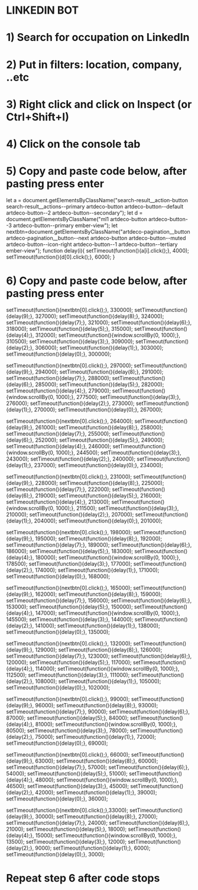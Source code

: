 # LINKEDIN BOT

# 1) Search for occupation on LinkedIn

# 2) Put in filters: location, company, ..etc

# 3) Right click and click on Inspect (or Ctrl+Shift+I)

# 4) Click on the console tab

# 5) Copy and paste code below, after pasting press enter

let a = document.getElementsByClassName("search-result__action-button search-result__actions--primary artdeco-button artdeco-button--default artdeco-button--2 artdeco-button--secondary");
let d = document.getElementsByClassName("ml1 artdeco-button artdeco-button--3 artdeco-button--primary ember-view");
let nextbtn=document.getElementsByClassName("artdeco-pagination__button artdeco-pagination__button--next artdeco-button artdeco-button--muted artdeco-button--icon-right artdeco-button--1 artdeco-button--tertiary ember-view");
function delay(i){
    setTimeout(function(){a[i].click();}, 4000); setTimeout(function(){d[0].click();}, 6000);
} 

# 6) Copy and paste code below, after pasting press enter

setTimeout(function(){nextbtn[0].click();}, 330000); 
setTimeout(function(){delay(9);}, 327000); 
setTimeout(function(){delay(8);}, 324000);
setTimeout(function(){delay(7);}, 321000);
 setTimeout(function(){delay(6);}, 318000);
setTimeout(function(){delay(5);}, 315000);
 setTimeout(function(){delay(4);}, 312000);
setTimeout(function(){window.scrollBy(0, 1000);}, 310500);
setTimeout(function(){delay(3);}, 309000);
 setTimeout(function(){delay(2);}, 306000);
setTimeout(function(){delay(1);}, 303000);
 setTimeout(function(){delay(0);}, 300000); 


setTimeout(function(){nextbtn[0].click();}, 297000); 
setTimeout(function(){delay(9);}, 294000); 
setTimeout(function(){delay(8);}, 291000);
setTimeout(function(){delay(7);}, 288000);
 setTimeout(function(){delay(6);}, 285000);
setTimeout(function(){delay(5);}, 282000);
 setTimeout(function(){delay(4);}, 279000);
setTimeout(function(){window.scrollBy(0, 1000);}, 277500);
setTimeout(function(){delay(3);}, 276000);
 setTimeout(function(){delay(2);}, 273000);
setTimeout(function(){delay(1);}, 270000);
 setTimeout(function(){delay(0);}, 267000); 


setTimeout(function(){nextbtn[0].click();}, 264000); 
setTimeout(function(){delay(9);}, 261000); 
setTimeout(function(){delay(8);}, 258000);
setTimeout(function(){delay(7);}, 255000);
 setTimeout(function(){delay(6);}, 252000);
setTimeout(function(){delay(5);}, 249000);
 setTimeout(function(){delay(4);}, 246000);
setTimeout(function(){window.scrollBy(0, 1000);}, 244500);
setTimeout(function(){delay(3);}, 243000);
 setTimeout(function(){delay(2);}, 240000);
setTimeout(function(){delay(1);}, 237000);
 setTimeout(function(){delay(0);}, 234000); 


setTimeout(function(){nextbtn[0].click();}, 231000); 
setTimeout(function(){delay(9);}, 228000); 
setTimeout(function(){delay(8);}, 225000);
setTimeout(function(){delay(7);}, 222000);
 setTimeout(function(){delay(6);}, 219000);
setTimeout(function(){delay(5);}, 216000);
 setTimeout(function(){delay(4);}, 213000);
setTimeout(function(){window.scrollBy(0, 1000);}, 211500);
setTimeout(function(){delay(3);}, 210000);
 setTimeout(function(){delay(2);}, 207000);
setTimeout(function(){delay(1);}, 204000);
 setTimeout(function(){delay(0);}, 201000); 

setTimeout(function(){nextbtn[0].click();}, 198000); 
setTimeout(function(){delay(9);}, 195000); 
setTimeout(function(){delay(8);}, 192000);
setTimeout(function(){delay(7);}, 189000);
 setTimeout(function(){delay(6);}, 186000);
setTimeout(function(){delay(5);}, 183000);
 setTimeout(function(){delay(4);}, 180000);
setTimeout(function(){window.scrollBy(0, 1000);}, 178500);
setTimeout(function(){delay(3);}, 177000);
 setTimeout(function(){delay(2);}, 174000);
setTimeout(function(){delay(1);}, 171000);
 setTimeout(function(){delay(0);}, 168000); 


setTimeout(function(){nextbtn[0].click();}, 165000); 
setTimeout(function(){delay(9);}, 162000); 
setTimeout(function(){delay(8);}, 159000);
setTimeout(function(){delay(7);}, 156000);
 setTimeout(function(){delay(6);}, 153000);
setTimeout(function(){delay(5);}, 150000);
 setTimeout(function(){delay(4);}, 147000);
setTimeout(function(){window.scrollBy(0, 1000);}, 145500);
setTimeout(function(){delay(3);}, 144000);
 setTimeout(function(){delay(2);}, 141000);
setTimeout(function(){delay(1);}, 138000);
 setTimeout(function(){delay(0);}, 135000); 

setTimeout(function(){nextbtn[0].click();}, 132000); 
setTimeout(function(){delay(9);}, 129000); 
setTimeout(function(){delay(8);}, 126000);
setTimeout(function(){delay(7);}, 123000);
 setTimeout(function(){delay(6);}, 120000);
setTimeout(function(){delay(5);}, 117000);
 setTimeout(function(){delay(4);}, 114000);
setTimeout(function(){window.scrollBy(0, 1000);}, 112500);
setTimeout(function(){delay(3);}, 111000);
 setTimeout(function(){delay(2);}, 108000);
setTimeout(function(){delay(1);}, 105000);
 setTimeout(function(){delay(0);}, 102000); 

setTimeout(function(){nextbtn[0].click();}, 99000); 
setTimeout(function(){delay(9);}, 96000); 
setTimeout(function(){delay(8);}, 93000);
setTimeout(function(){delay(7);}, 90000);
 setTimeout(function(){delay(6);}, 87000);
setTimeout(function(){delay(5);}, 84000);
 setTimeout(function(){delay(4);}, 81000);
setTimeout(function(){window.scrollBy(0, 1000);}, 80500);
setTimeout(function(){delay(3);}, 78000);
 setTimeout(function(){delay(2);}, 75000);
setTimeout(function(){delay(1);}, 72000);
 setTimeout(function(){delay(0);}, 69000); 

setTimeout(function(){nextbtn[0].click();}, 66000); 
setTimeout(function(){delay(9);}, 63000); 
setTimeout(function(){delay(8);}, 60000);
setTimeout(function(){delay(7);}, 57000);
 setTimeout(function(){delay(6);}, 54000);
setTimeout(function(){delay(5);}, 51000);
 setTimeout(function(){delay(4);}, 48000);
setTimeout(function(){window.scrollBy(0, 1000);}, 46500);
setTimeout(function(){delay(3);}, 45000);
 setTimeout(function(){delay(2);}, 42000);
setTimeout(function(){delay(1);}, 39000);
 setTimeout(function(){delay(0);}, 36000); 

setTimeout(function(){nextbtn[0].click();},33000); 
setTimeout(function(){delay(9);}, 30000); 
setTimeout(function(){delay(8);}, 27000);
setTimeout(function(){delay(7);}, 24000);
 setTimeout(function(){delay(6);}, 21000);
setTimeout(function(){delay(5);}, 18000);
 setTimeout(function(){delay(4);}, 15000);
setTimeout(function(){window.scrollBy(0, 1000);}, 13500);
setTimeout(function(){delay(3);}, 12000);
 setTimeout(function(){delay(2);}, 9000);
setTimeout(function(){delay(1);}, 6000);
setTimeout(function(){delay(0);}, 3000);

# Repeat step 6 after code stops

